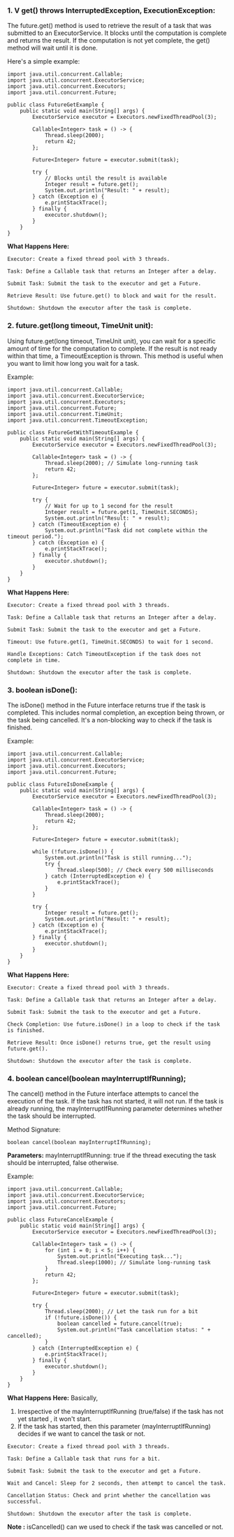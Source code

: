 ### 1. V get() throws InterruptedException, ExecutionException:
The future.get() method is used to retrieve the result of a task that was submitted to an ExecutorService. It blocks until the computation is complete and returns the result. If the computation is not yet complete, the get() method will wait until it is done.

Here's a simple example:
```
import java.util.concurrent.Callable;
import java.util.concurrent.ExecutorService;
import java.util.concurrent.Executors;
import java.util.concurrent.Future;

public class FutureGetExample {
    public static void main(String[] args) {
        ExecutorService executor = Executors.newFixedThreadPool(3);

        Callable<Integer> task = () -> {
            Thread.sleep(2000);
            return 42;
        };

        Future<Integer> future = executor.submit(task);

        try {
            // Blocks until the result is available
            Integer result = future.get();
            System.out.println("Result: " + result);
        } catch (Exception e) {
            e.printStackTrace();
        } finally {
            executor.shutdown();
        }
    }
}
```
**What Happens Here:**
```
Executor: Create a fixed thread pool with 3 threads.

Task: Define a Callable task that returns an Integer after a delay.

Submit Task: Submit the task to the executor and get a Future.

Retrieve Result: Use future.get() to block and wait for the result.

Shutdown: Shutdown the executor after the task is complete.
```

### 2. future.get(long timeout, TimeUnit unit):
Using future.get(long timeout, TimeUnit unit), you can wait for a specific amount of time for the computation to complete. If the result is not ready within that time, a TimeoutException is thrown. This method is useful when you want to limit how long you wait for a task.

Example:
```
import java.util.concurrent.Callable;
import java.util.concurrent.ExecutorService;
import java.util.concurrent.Executors;
import java.util.concurrent.Future;
import java.util.concurrent.TimeUnit;
import java.util.concurrent.TimeoutException;

public class FutureGetWithTimeoutExample {
    public static void main(String[] args) {
        ExecutorService executor = Executors.newFixedThreadPool(3);

        Callable<Integer> task = () -> {
            Thread.sleep(2000); // Simulate long-running task
            return 42;
        };

        Future<Integer> future = executor.submit(task);

        try {
            // Wait for up to 1 second for the result
            Integer result = future.get(1, TimeUnit.SECONDS);
            System.out.println("Result: " + result);
        } catch (TimeoutException e) {
            System.out.println("Task did not complete within the timeout period.");
        } catch (Exception e) {
            e.printStackTrace();
        } finally {
            executor.shutdown();
        }
    }
}
```
**What Happens Here:**
```
Executor: Create a fixed thread pool with 3 threads.

Task: Define a Callable task that returns an Integer after a delay.

Submit Task: Submit the task to the executor and get a Future.

Timeout: Use future.get(1, TimeUnit.SECONDS) to wait for 1 second.

Handle Exceptions: Catch TimeoutException if the task does not complete in time.

Shutdown: Shutdown the executor after the task is complete.
```


### 3. boolean isDone():
The isDone() method in the Future interface returns true if the task is completed. This includes normal completion, an exception being thrown, or the task being cancelled. It's a non-blocking way to check if the task is finished.

Example:
```
import java.util.concurrent.Callable;
import java.util.concurrent.ExecutorService;
import java.util.concurrent.Executors;
import java.util.concurrent.Future;

public class FutureIsDoneExample {
    public static void main(String[] args) {
        ExecutorService executor = Executors.newFixedThreadPool(3);

        Callable<Integer> task = () -> {
            Thread.sleep(2000);
            return 42;
        };

        Future<Integer> future = executor.submit(task);

        while (!future.isDone()) {
            System.out.println("Task is still running...");
            try {
                Thread.sleep(500); // Check every 500 milliseconds
            } catch (InterruptedException e) {
                e.printStackTrace();
            }
        }

        try {
            Integer result = future.get();
            System.out.println("Result: " + result);
        } catch (Exception e) {
            e.printStackTrace();
        } finally {
            executor.shutdown();
        }
    }
}
```
**What Happens Here:**
```
Executor: Create a fixed thread pool with 3 threads.

Task: Define a Callable task that returns an Integer after a delay.

Submit Task: Submit the task to the executor and get a Future.

Check Completion: Use future.isDone() in a loop to check if the task is finished.

Retrieve Result: Once isDone() returns true, get the result using future.get().

Shutdown: Shutdown the executor after the task is complete.
```


### 4. boolean cancel(boolean mayInterruptIfRunning);

The cancel() method in the Future interface attempts to cancel the execution of the task. If the task has not started, it will not run. If the task is already running, the mayInterruptIfRunning parameter determines whether the task should be interrupted.

Method Signature:
```
boolean cancel(boolean mayInterruptIfRunning);
```
**Parameters:**
mayInterruptIfRunning: true if the thread executing the task should be interrupted, false otherwise.

Example:
```
import java.util.concurrent.Callable;
import java.util.concurrent.ExecutorService;
import java.util.concurrent.Executors;
import java.util.concurrent.Future;

public class FutureCancelExample {
    public static void main(String[] args) {
        ExecutorService executor = Executors.newFixedThreadPool(3);

        Callable<Integer> task = () -> {
            for (int i = 0; i < 5; i++) {
                System.out.println("Executing task...");
                Thread.sleep(1000); // Simulate long-running task
            }
            return 42;
        };

        Future<Integer> future = executor.submit(task);

        try {
            Thread.sleep(2000); // Let the task run for a bit
            if (!future.isDone()) {
                boolean cancelled = future.cancel(true);
                System.out.println("Task cancellation status: " + cancelled);
            }
        } catch (InterruptedException e) {
            e.printStackTrace();
        } finally {
            executor.shutdown();
        }
    }
}
```
**What Happens Here:**
Basically, 
1. Irrespective of the mayInterruptIfRunning (true/false) if the task has not yet started , it won't start.
2. If the task has started, then this parameter (mayInterruptIfRunning) decides if we want to cancel the task or not.
```
Executor: Create a fixed thread pool with 3 threads.

Task: Define a Callable task that runs for a bit.

Submit Task: Submit the task to the executor and get a Future.

Wait and Cancel: Sleep for 2 seconds, then attempt to cancel the task.

Cancellation Status: Check and print whether the cancellation was successful.

Shutdown: Shutdown the executor after the task is complete.
```

**Note :** isCancelled() can we used to check if the task was cancelled or not.
